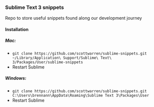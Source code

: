 ### Sublime Text 3 snippets

Repo to store useful snippets found along our development journey

#### Installation

##### Mac:

* `git clone https://github.com/scottwarren/sublime-snippets.git ~/Library/Application\ Support/Sublime\ Text\ 3/Packages/User/sublime-snippets`
* Restart Sublime

##### Windows:

* `git clone https://github.com/scottwarren/sublime-snippets.git C:\Users\brennann\AppData\Roaming\Sublime Text 3\Packages\User`
* Restart Sublime

